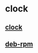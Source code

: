 # clock

## [clock](https://github.com/hayoi/custom_widget)

## [deb-rpm](https://github.com/Aquarian-Age/ccal/releases/tag/clock)